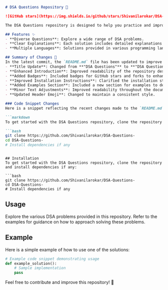 ```markdown
# DSA Questions Repository 🤖

![GitHub stars](https://img.shields.io/github/stars/Shivanilarokar/DSA-Questions-.svg?style=social) ![GitHub forks](https://img.shields.io/github/forks/Shivanilarokar/DSA-Questions-.svg?style=social)

The DSA Questions repository is designed to help you practice and improve your coding skills through a comprehensive collection of Data Structures and Algorithms (DSA) problems.

## Features ✨
- **Diverse Questions**: Explore a wide range of DSA problems.
- **Clear Explanations**: Each solution includes detailed explanations for better understanding.
- **Multiple Languages**: Solutions provided in various programming languages.

## Summary of Changes 💖
In the latest commit, the `README.md` file has been updated to improve clarity and conciseness. The following changes were made:
- **Title Update**: Changed from **"DSA Questions"** to **"DSA Questions Repository"** for better context.
- **Enhanced Introduction**: Improved readability of the repository description.
- **Added Badges**: Included badges for GitHub stars and forks to enhance visibility and engagement.
- **Improved Installation Instructions**: Clarified the installation steps.
- **Added Examples Section**: Included a new section for examples to demonstrate usage.
- **Minor Text Adjustments**: Improved readability throughout the document.
- **Updated Header Emoji**: Changed to maintain a consistent style.

### Code Snippet Changes
Here is a snippet reflecting the recent changes made to the `README.md`:

```markdown
To get started with the DSA Questions repository, clone the repository and install dependencies if any:

```bash
git clone https://github.com/Shivanilarokar/DSA-Questions-
cd DSA-Questions-
# Install dependencies if any
```
```

## Installation
To get started with the DSA Questions repository, clone the repository and install dependencies if any:

```bash
git clone https://github.com/Shivanilarokar/DSA-Questions-
cd DSA-Questions-
# Install dependencies if any
```

## Usage
Explore the various DSA problems provided in this repository. Refer to the examples for guidance on how to approach solving these problems.

## Example
Here is a simple example of how to use one of the solutions:

```python
# Example code snippet demonstrating usage
def example_solution():
    # Sample implementation
    pass
```

Feel free to contribute and improve this repository! 🌟
```